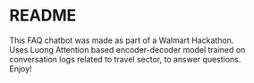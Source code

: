 # README

This FAQ chatbot was made as part of a Walmart Hackathon. <br/>
Uses Luong Attention based encoder-decoder model trained on conversation logs related to travel sector, to answer questions.<br/>
Enjoy!
